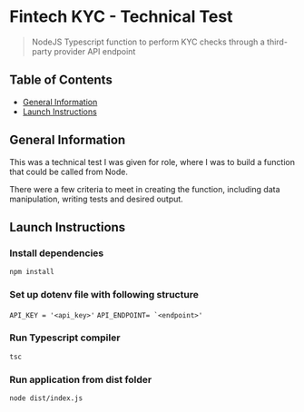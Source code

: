 # Fintech KYC - Technical Test
> NodeJS Typescript function to perform KYC checks through a third-party provider API endpoint

## Table of Contents
* [General Information](#general-information)
* [Launch Instructions](#launch-instructions)

## General Information
This was a technical test I was given for role, where I was to build a function that could be called from Node.

There were a few criteria to meet in creating the function, including data manipulation, writing tests and desired output.

## Launch Instructions
### Install dependencies
```npm install```

### Set up dotenv file with following structure
``` API_KEY = '<api_key>' ```
``` API_ENDPOINT= `<endpoint>' ```

### Run Typescript compiler
``` tsc ```

### Run application from dist folder
```node dist/index.js```
